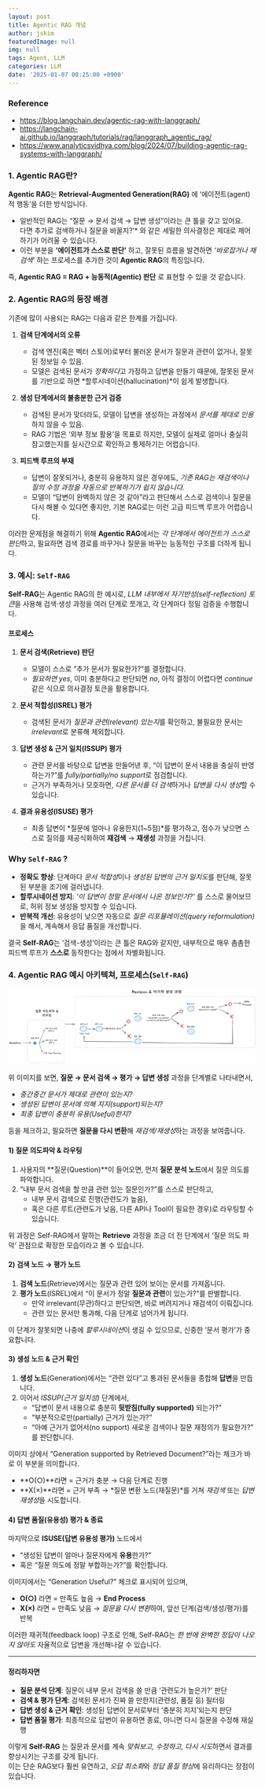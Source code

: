 ```yaml
---
layout: post
title: Agentic RAG 개념
author: jskim
featuredImage: null
img: null
tags: Agent, LLM
categories: LLM
date: '2025-01-07 00:25:00 +0900'
---
```


### Reference
- https://blog.langchain.dev/agentic-rag-with-langgraph/
- https://langchain-ai.github.io/langgraph/tutorials/rag/langgraph_agentic_rag/
- https://www.analyticsvidhya.com/blog/2024/07/building-agentic-rag-systems-with-langgraph/

### 1. Agentic RAG란?
**Agentic RAG**는 **Retrieval-Augmented Generation(RAG)** 에 ‘에이전트(agent)적 행동’을 더한 방식입니다.  
- 일반적인 RAG는 “질문 → 문서 검색 → 답변 생성”이라는 큰 틀을 갖고 있어요.  
다면 추가로 검색하거나 질문을 바꿀지?’* 와 같은 세밀한 의사결정은 제대로 제어하기가 어려울 수 있습니다.  
- 이런 부분을 **‘에이전트가 스스로 판단’** 하고, 잘못된 흐름을 발견하면 *‘바로잡거나 재검색’* 하는 프로세스를 추가한 것이 **Agentic RAG**의 특징입니다.

즉, **Agentic RAG = RAG + 능동적(Agentic) 판단** 로 표현할 수 있을 것 같습니다.

### 2. Agentic RAG의 등장 배경
기존에 많이 사용되는 RAG는 다음과 같은 한계를 가집니다.

1. **검색 단계에서의 오류**  
   - 검색 엔진(혹은 벡터 스토어)로부터 불러온 문서가 질문과 관련이 없거나, 잘못된 정보일 수 있음.  
   - 모델은 검색된 문서가 *정확하다*고 가정하고 답변을 만들기 때문에, 잘못된 문서를 기반으로 하면 *할루시네이션(hallucination)*이 쉽게 발생합니다.

2. **생성 단계에서의 불충분한 근거 검증**  
   - 검색된 문서가 맞더라도, 모델이 답변을 생성하는 과정에서 *문서를 제대로 인용*하지 않을 수 있음.  
   - RAG 기법은 ‘외부 정보 활용’을 목표로 하지만, 모델이 실제로 얼마나 충실히 참고했는지를 실시간으로 확인하고 통제하기는 어렵습니다.

3. **피드백 루프의 부재**  
   - 답변이 잘못되거나, 충분히 유용하지 않은 경우에도, *기존 RAG는 재검색이나 질의 수정 과정을 자동으로 반복하기가 쉽지 않습니다.*  
   - 모델이 “답변이 완벽하지 않은 것 같아”라고 판단해서 스스로 검색이나 질문을 다시 해볼 수 있다면 좋지만, 기본 RAG로는 이런 고급 피드백 루프가 어렵습니다.

이러한 문제점을 해결하기 위해 **Agentic RAG**에서는 *각 단계에서 에이전트가 스스로 판단*하고, 필요하면 검색 경로를 바꾸거나 질문을 바꾸는 능동적인 구조를 더하게 됩니다.

### 3. 예시: `Self-RAG`
**Self-RAG**는 Agentic RAG의 한 예시로, *LLM 내부에서 자기반성(self-reflection) 토큰*을 사용해 검색·생성 과정을 여러 단계로 쪼개고, 각 단계마다 정밀 검증을 수행합니다.

#### 프로세스
1. **문서 검색(Retrieve) 판단**  
   - 모델이 스스로 “추가 문서가 필요한가?”를 결정합니다.  
   - *필요하면 yes*, 이미 충분하다고 판단되면 *no*, 아직 결정이 어렵다면 *continue* 같은 식으로 의사결정 토큰을 활용합니다.

2. **문서 적합성(ISREL) 평가**  
   - 검색된 문서가 *질문과 관련(relevant) 있는지*를 확인하고, 불필요한 문서는 *irrelevant*로 분류해 제외합니다.

3. **답변 생성 & 근거 일치(ISSUP) 평가**  
   - 관련 문서를 바탕으로 답변을 만들어낸 후, “이 답변이 문서 내용을 충실히 반영하는가?”를 *fully/partially/no support*로 점검합니다.  
   - 근거가 부족하거나 모호하면, *다른 문서를 더 검색*하거나 *답변을 다시 생성*할 수 있습니다.

4. **결과 유용성(ISUSE) 평가**  
   - 최종 답변이 *질문에 얼마나 유용한지(1~5점)*를 평가하고, 점수가 낮으면 스스로 질의를 재공식화하여 **재검색** → **재생성** 과정을 거칩니다.

### Why `Self-RAG` ?
- **정확도 향상**: 단계마다 *문서 적합성*이나 *생성된 답변의 근거 일치도*를 판단해, 잘못된 부분을 조기에 걸러냅니다.
- **할루시네이션 방지**: *‘이 답변이 정말 문서에서 나온 정보인가?’* 를 스스로 물어보므로, 허위 정보 생성을 방지할 수 있습니다.  
- **반복적 개선**: 유용성이 낮으면 자동으로 *질문 리포뮬레이션(query reformulation)* 을 해서, 계속해서 응답 품질을 개선합니다.

결국 **Self-RAG**는 ‘검색-생성’이라는 큰 틀은 RAG와 같지만, 내부적으로 매우 촘촘한 피드백 루프가 **스스로** 동작한다는 점에서 차별화됩니다.

### 4. Agentic RAG 예시 아키텍쳐, 프로세스(`Self-RAG`)
<img src="../assets/img/llm/agentic_rag_arch.png" alt="Wrong Path">


위 이미지를 보면, **질문 → 문서 검색 → 평가 → 답변 생성** 과정을 단계별로 나타내면서,  
- *중간중간 문서가 제대로 관련이 있는지?*  
- *생성된 답변이 문서에 의해 지지(support)되는지?*  
- *최종 답변이 충분히 유용(Useful)한지?*  

등을 체크하고, 필요하면 **질문을 다시 변환**해 *재검색/재생성*하는 과정을 보여줍니다.

#### 1) 질문 의도파악 & 라우팅
1. 사용자의 **질문(Question)**이 들어오면, 먼저 **질문 분석 노드**에서 질문 의도를 파악합니다.  
2. “내부 문서 검색을 할 만큼 관련 있는 질문인가?”를 스스로 판단하고,  
   - 내부 문서 검색으로 진행(관련도가 높음),  
   - 혹은 다른 루트(관련도가 낮음, 다른 API나 Tool이 필요한 경우)로 라우팅할 수 있습니다.  

위 과정은 Self-RAG에서 말하는 **Retrieve** 과정을 조금 더 전 단계에서 ‘질문 의도 파악’ 관점으로 확장한 모습이라고 볼 수 있습니다.

#### 2) 검색 노드 → 평가 노드
1. **검색 노드**(Retrieve)에서는 질문과 관련 있어 보이는 문서를 가져옵니다.  
2. **평가 노드**(ISREL)에서 “이 문서가 정말 **질문과 관련**이 있는가?”를 판별합니다.  
   - 만약 irrelevant(무관)하다고 판단되면, 바로 버려지거나 재검색이 이뤄집니다.  
   - 관련 있는 문서만 통과해, 다음 단계로 넘어가게 됩니다.

이 단계가 잘못되면 나중에 *할루시네이션*이 생길 수 있으므로, 신중한 ‘문서 평가’가 중요합니다.

#### 3) 생성 노드 & 근거 확인
1. **생성 노드**(Generation)에서는 “관련 있다”고 통과된 문서들을 종합해 **답변**을 만듭니다.  
2. 이어서 *ISSUP(근거 일치성)* 단계에서,  
   - “답변이 문서 내용으로 충분히 **뒷받침(fully supported)** 되는가?”  
   - “부분적으로만(partially) 근거가 있는가?”  
   - “아예 근거가 없어서(no support) 새로운 검색이나 질문 재정의가 필요한가?” 를 판단합니다.

이미지 상에서 “Generation supported by Retrieved Document?”라는 체크가 바로 이 부분을 의미합니다.
- **O(○)**라면 = 근거가 충분 → 다음 단계로 진행  
- **X(×)**라면 = 근거 부족 → *질문 변환 노드(재질문)*를 거쳐 *재검색* 또는 *답변 재생성*을 시도합니다.

#### 4) 답변 품질(유용성) 평가 & 종료
마지막으로 **ISUSE(답변 유용성 평가)** 노드에서  
- “생성된 답변이 얼마나 질문자에게 **유용**한가?”  
- 혹은 “질문 의도에 정말 부합하는가?”를 확인합니다.  

이미지에서는 “Generation Useful?” 체크로 표시되어 있으며,  
- **O(○)** 라면 = 만족도 높음 → **End Process**  
- **X(×)** 라면 = 만족도 낮음 → *질문을 다시 변환*하여, 앞선 단계(검색/생성/평가)를 반복

이러한 재귀적(feedback loop) 구조로 인해, Self-RAG는 *한 번에 완벽한 정답이 나오지 않아도* 자율적으로 답변을 개선해나갈 수 있습니다.

---

#### 정리하자면
- **질문 분석 단계**: 질문이 내부 문서 검색을 쓸 만큼 ‘관련도가 높은가?’ 판단  
- **검색 & 평가 단계**: 검색된 문서가 진짜 쓸 만한지(관련성, 품질 등) 필터링  
- **답변 생성 & 근거 확인**: 생성된 답변이 문서로부터 ‘충분히 지지’되는지 판단  
- **답변 품질 평가**: 최종적으로 답변이 유용하면 종료, 아니면 다시 질문을 수정해 재실행  

이렇게 **Self-RAG** 는 질문과 문서를 계속 *맞춰보고, 수정하고, 다시 시도*하면서 결과를 향상시키는 구조를 갖게 됩니다.  
이는 단순 RAG보다 훨씬 유연하고, *오답 최소화*와 *정답 품질 향상*에 유리하다는 장점이 있습니다.
